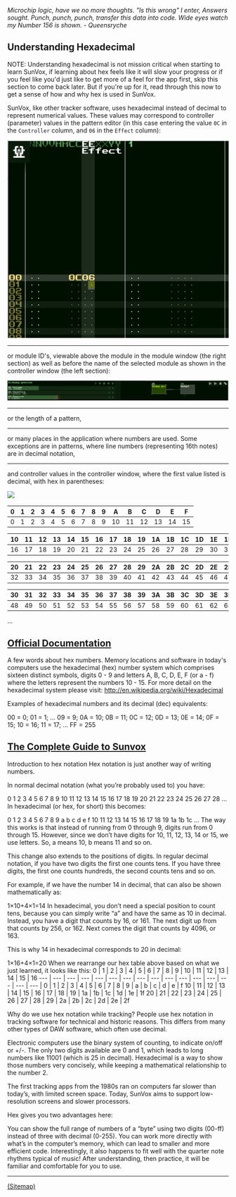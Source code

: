 _Microchip logic, have we no more thoughts. "Is this wrong" I enter, Answers sought. Punch, punch, punch, transfer this data into code. Wide eyes watch my Number 156 is shown. - Queensryche_

## Understanding Hexadecimal

NOTE: Understanding hexadecimal is not mission critical when starting to learn SunVox, if learning about hex feels like it will slow your progress or if you feel like you'd just like to get more of a feel for the app first,  skip this section to come back later. But if you're up for it, read through this now to get a sense of how and why hex is used in SunVox.

SunVox, like other tracker software, uses hexadecimal instead of decimal to represent numerical values. These values may correspond to controller (parameter) values in the pattern editor (in this case entering the value `0C` in the `Controller` column, and `06` in the `Effect` column):

![](tutorial_1g.png)

---

or module ID's, viewable above the module in the module window (the right section) as well as before the name of the selected module as shown in the controller window (the left section):

![](tutorial_1g_2.png)

---

or the length of a pattern,


---

or many places in the application where numbers are used. Some exceptions are in patterns, where line numbers (representing 16th notes) are in decimal notation,

---

and controller values in the controller window, where the first value listed is decimal, with hex in parentheses:

![](tut-1-4-1b.png)

0	| 1	| 2	| 3	| 4	| 5	| 6	| 7	| 8	| 9	| A	| B	| C	| D	| E	| F
--- | --- | --- | --- | --- | --- | --- | --- | --- | --- | --- | --- | --- | --- | --- | --- |
0 | 1 | 2 | 3 | 4 | 5 | 6 | 7 | 8 | 9 | 10 | 11 | 12 | 13 | 14 | 15

10 | 11	| 12 | 13 | 14 | 15 | 16 | 17	| 18 | 19	| 1A | 1B	| 1C | 1D	| 1E | 1F
--- | --- | --- | --- | --- | --- | --- | --- | --- | --- | --- | --- | --- | --- | --- | --- |
16 | 17 | 18 | 19 | 20 | 21 | 22 | 23 | 24 | 25 | 26 | 27 | 28 | 29 | 30 | 31

20 | 21	| 22 | 23	| 24 | 25 | 26 | 27	| 28 | 29	| 2A | 2B	| 2C | 2D	| 2E | 2F
--- | --- | --- | --- | --- | --- | --- | --- | --- | --- | --- | --- | --- | --- | --- | --- |
32 | 33 | 34 | 35 | 36 | 37 | 38 | 39 | 40 | 41 | 42 | 43 | 44 | 45 | 46 | 47

30 | 31	| 32 | 33	| 34 | 35 | 36 | 37	| 38 | 39	| 3A | 3B	| 3C | 3D	| 3E | 3F
--- | --- | --- | --- | --- | --- | --- | --- | --- | --- | --- | --- | --- | --- | --- | --- |
48 | 49 | 50 | 51 | 52 | 53 | 54 | 55 | 56 | 57 | 58 | 59 | 60 | 61 | 62 | 63

...

## [Official Documentation](http://www.warmplace.ru/wiki/doku.php?id=sunvox:manual_en)
A few words about hex numbers. Memory locations and software in today's computers use the hexadecimal (hex) number system which comprises sixteen distinct symbols, digits 0 - 9 and letters A, B, C, D, E, F (or a - f) where the letters represent the numbers 10 - 15. For more detail on the hexadecimal system please visit: http://en.wikipedia.org/wiki/Hexadecimal

Examples of hexadecimal numbers and its decimal (dec) equivalents:

00 = 0;
01 = 1;
…
09 = 9;
0A = 10;
0B = 11;
0C = 12;
0D = 13;
0E = 14;
0F = 15;
10 = 16;
11 = 17;
…
FF = 255

## [The Complete Guide to Sunvox](https://sunvox-guide.readthedocs.io/en/latest/beginner/hex-intro.html)
Introduction to hex notation
Hex notation is just another way of writing numbers.

In normal decimal notation (what you’re probably used to) you have:

0	1	2	3	4	5	6	7	8	9
10	11	12	13	14	15	16	17	18	19
20	21	22	23	24	25	26	27	28	…
In hexadecimal (or hex, for short) this becomes:

0	1	2	3	4	5	6	7	8	9
a	b	c	d	e	f	10	11	12	13
14	15	16	17	18	19	1a	1b	1c	…
The way this works is that instead of running from 0 through 9, digits run from 0 through 15. However, since we don’t have digits for 10, 11, 12, 13, 14 or 15, we use letters. So, a means 10, b means 11 and so on.

This change also extends to the positions of digits. In regular decimal notation, if you have two digits the first one counts tens. If you have three digits, the first one counts hundreds, the second counts tens and so on.

For example, if we have the number 14 in decimal, that can also be shown mathematically as:

1×10+4×1=14
In hexadecimal, you don’t need a special position to count tens, because you can simply write “a” and have the same as 10 in decimal. Instead, you have a digit that counts by 16, or 161. The next digit up from that counts by 256, or 162. Next comes the digit that counts by 4096, or 163.

This is why 14 in hexadecimal corresponds to 20 in decimal:

1×16+4×1=20
When we rearrange our hex table above based on what we just learned, it looks like this:
0 | 1 | 2 | 3 | 4 | 5 | 6 | 7 | 8 | 9 | 10 | 11 | 12 | 13 | 14 | 15 | 16
--- | --- | --- | --- | --- | --- | --- | --- | --- | --- | --- | --- | --- | --- | --- | --- |
0	| 1	| 2	| 3	| 4	| 5	| 6	| 7	| 8	| 9	| a	| b	| c	| d	| e	| f
10 | 11	| 12 | 13 | 14 | 15 | 16 | 17	| 18 | 19	| 1a | 1b	| 1c | 1d	| 1e | 1f
20 | 21	| 22 | 23	| 24 | 25 | 26 | 27	| 28 | 29	| 2a | 2b	| 2c | 2d	| 2e | 2f

Why do we use hex notation while tracking?
People use hex notation in tracking software for technical and historic reasons. This differs from many other types of DAW software, which often use decimal.

Electronic computers use the binary system of counting, to indicate on/off or +/-. The only two digits available are 0 and 1, which leads to long numbers like 11001 (which is 25 in decimal). Hexadecimal is a way to show those numbers very concisely, while keeping a mathematical relationship to the number 2.

The first tracking apps from the 1980s ran on computers far slower than today’s, with limited screen space. Today, SunVox aims to support low-resolution screens and slower processors.

Hex gives you two advantages here:

You can show the full range of numbers of a “byte” using two digits (00-ff) instead of three with decimal (0-255).
You can work more directly with what’s in the computer’s memory, which can lead to smaller and more efficient code.
Interestingly, it also happens to fit well with the quarter note rhythms typical of music! After understanding, then practice, it will be familiar and comfortable for you to use.

---

[(Sitemap)](https://github.com/way-of-the-sunvox/Way-of-the-SunVox/blob/master/Sitemap.md)
